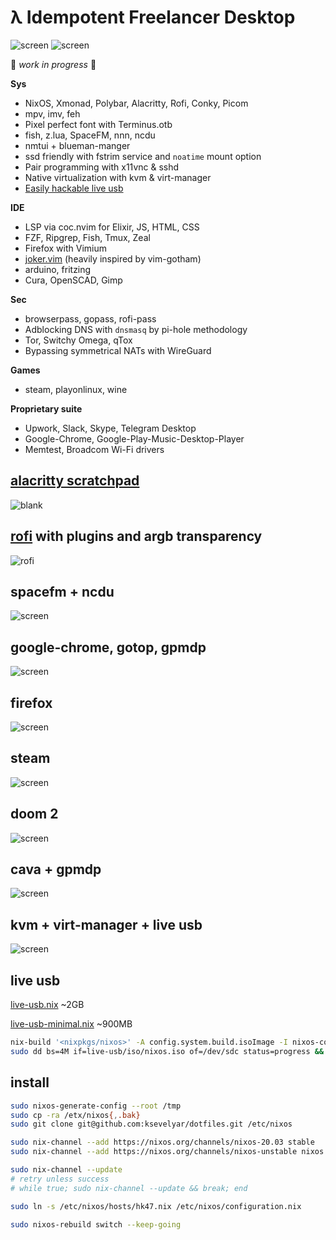 # λ Idempotent Freelancer Desktop

![screen](https://i.imgur.com/fWKORz4.png)
![screen](https://i.imgur.com/fhAtYZY.png)

🍕 *work in progress* 🍕

**Sys**
* NixOS, Xmonad, Polybar, Alacritty, Rofi, Conky, Picom
* mpv, imv, feh
* Pixel perfect font with Terminus.otb
* fish, z.lua, SpaceFM, nnn, ncdu
* nmtui + blueman-manger
* ssd friendly with fstrim service and `noatime` mount option
* Pair programming with x11vnc & sshd
* Native virtualization with kvm & virt-manager
* [Easily hackable live usb](https://github.com/ksevelyar/dotfiles#live-usb)

**IDE**
* LSP via coc.nvim for Elixir, JS, HTML, CSS
* FZF, Ripgrep, Fish, Tmux, Zeal
* Firefox with Vimium
* [joker.vim](https://github.com/ksevelyar/joker.vim) (heavily inspired by vim-gotham)
* arduino, fritzing
* Cura, OpenSCAD, Gimp

**Sec**
* browserpass, gopass, rofi-pass
* Adblocking DNS with `dnsmasq` by pi-hole methodology
* Tor, Switchy Omega, qTox
* Bypassing symmetrical NATs with WireGuard

**Games**
* steam, playonlinux, wine

**Proprietary suite**
* Upwork, Slack, Skype, Telegram Desktop
* Google-Chrome, Google-Play-Music-Desktop-Player
* Memtest, Broadcom Wi-Fi drivers

## [alacritty scratchpad](https://github.com/ksevelyar/dotfiles/blob/93dad4b540532e4feee2eb5c2a372d7273ac6102/home/.xmonad/xmonad.hs#L226-L228) 

![blank](https://i.imgur.com/J5dE18O.png)

## [rofi](https://github.com/ksevelyar/dotfiles/tree/master/home/.config/rofi) with plugins and argb transparency

![rofi](https://i.imgur.com/oGVe1s2.png)

## spacefm + ncdu

![screen](https://i.imgur.com/amqrjk7.png)

## google-chrome, gotop, gpmdp

![screen](https://i.imgur.com/wiIFOdI.png)

## firefox

![screen](https://i.imgur.com/BYpqCbi.png)

## steam

![screen](https://i.imgur.com/GxNoW6l.png)

## doom 2

![screen](https://i.imgur.com/xXcIXu0.png)

## cava + gpmdp

![screen](https://i.imgur.com/Yvq668e.png)

## kvm + virt-manager + live usb

![screen](https://i.imgur.com/1n0SWwG.png)

## live usb

[live-usb.nix](https://github.com/ksevelyar/dotfiles/blob/master/live-usb.nix) ~2GB

[live-usb-minimal.nix](https://github.com/ksevelyar/dotfiles/blob/master/live-usb-minimal.nix) ~900MB

```sh
nix-build '<nixpkgs/nixos>' -A config.system.build.isoImage -I nixos-config=/etc/nixos/live-usb.nix -o live-usb
sudo dd bs=4M if=live-usb/iso/nixos.iso of=/dev/sdc status=progress && sync
```

## install

```sh
sudo nixos-generate-config --root /tmp
sudo cp -ra /etx/nixos{,.bak}
sudo git clone git@github.com:ksevelyar/dotfiles.git /etc/nixos

sudo nix-channel --add https://nixos.org/channels/nixos-20.03 stable
sudo nix-channel --add https://nixos.org/channels/nixos-unstable nixos

sudo nix-channel --update
# retry unless success
# while true; sudo nix-channel --update && break; end

sudo ln -s /etc/nixos/hosts/hk47.nix /etc/nixos/configuration.nix

sudo nixos-rebuild switch --keep-going
```
